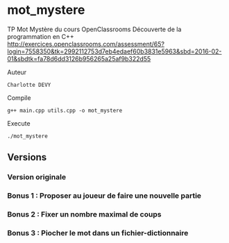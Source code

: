 # mot_mystere

TP Mot Mystère du cours OpenClassrooms Découverte de la programmation en C++        
http://exercices.openclassrooms.com/assessment/65?login=7558350&tk=2992112753d7eb4edaef60b3831e5963&sbd=2016-02-01&sbdtk=fa78d6dd3126b956265a25af9b322d55

Auteur

	Charlotte DEVY

Compile

	g++ main.cpp utils.cpp -o mot_mystere

Execute

	./mot_mystere

## Versions

### Version originale

### Bonus 1 : Proposer au joueur de faire une nouvelle partie 

### Bonus 2 : Fixer un nombre maximal de coups

### Bonus 3 : Piocher le mot dans un fichier-dictionnaire
